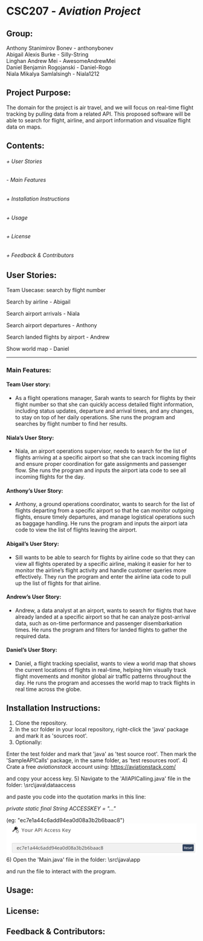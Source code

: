# CSC207 - _Aviation Project_

## Group:  
Anthony Stanimirov Bonev - anthonybonev  
Abigail Alexis Burke - Silly-String  
Linghan Andrew Mei - AwesomeAndrewMei  
Daniel Benjamin Rogojanski - Daniel-Rogo  
Niala Mikalya Samlalsingh - Niala1212  

## Project Purpose:
The domain for the project is air travel, and we will focus on real-time flight tracking by pulling data from a related
API. This proposed software will be able to search for flight, airline, and airport information and visualize flight
data on maps.

## Contents:
###### + _User Stories_
###### - _Main Features_
###### + _Installation Instructions_
###### + _Usage_
###### + _License_
###### + _Feedback & Contributors_

## User Stories:
Team Usecase: search by flight number

Search by airline - Abigail

Search airport arrivals - Niala

Search airport departures - Anthony

Search landed flights by airport - Andrew

Show world map - Daniel

***
### Main Features:

#### Team User story:
- As a flight operations manager, Sarah wants to search for flights by their flight number so that she can quickly
access detailed flight information, including status updates, departure and arrival times, and any changes, to stay on
top of her daily operations. She runs the program and searches by flight number to find her results.

#### Niala’s User Story:
- Niala, an airport operations supervisor, needs to search for the list of flights arriving at a specific airport so
that she can track incoming flights and ensure proper coordination for gate assignments and passenger flow. She runs the
program and inputs the airport iata code to see all incoming flights for the day.

#### Anthony’s User Story:
- Anthony, a ground operations coordinator, wants to search for the list of flights departing from a specific airport
so that he can monitor outgoing flights, ensure timely departures, and manage logistical operations such as baggage
handling. He runs the program and inputs the airport iata code to view the list of flights leaving the airport.

#### Abigail’s User Story:
- Sill wants to be able to search for flights by airline code so that they can view all flights operated by a specific
airline, making it easier for her to monitor the airline’s flight activity and handle customer queries more effectively.
They run the program and enter the airline iata code to pull up the list of flights for that airline.

#### Andrew’s User Story:
- Andrew, a data analyst at an airport, wants to search for flights that have already landed at a specific airport so
that he can analyze post-arrival data, such as on-time performance and passenger disembarkation times. He runs the
program and filters for landed flights to gather the required data.

#### Daniel’s User Story:
- Daniel, a flight tracking specialist, wants to view a world map that shows the current locations of flights in
real-time, helping him visually track flight movements and monitor global air traffic patterns throughout the day. He
runs the program and accesses the world map to track flights in real time across the globe.

## Installation Instructions:
1) Clone the repository.
2) In the scr folder in your local repository, right-click the 'java' package and mark it as 'sources root'.
3) Optionally:

Enter the test folder and mark that 'java' as 'test source root'. Then mark the 'SampleAPICalls' package,
in the same folder, as 'test resources root'.
4) Crate a free _aviationstack_ account using: https://aviationstack.com/

and copy your access key.
5) Navigate to the 'AllAPICalling.java' file in the folder: \src\java\dataaccess

and paste you code into the quotation
marks in this line:

_private static final String ACCESSKEY = "..."_

(eg: "ec7e1a44c6add94ea0d08a3b2b6baac8")
![img.png](example_api_access_code.png)
6) Open the 'Main.java' file in the folder: \src\java\app

and run the file to interact with the program.

## Usage:
## License:
## Feedback & Contributors:
